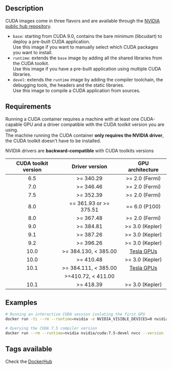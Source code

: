 ## Description

CUDA images come in three flavors and are available through the [NVIDIA public hub repository](https://hub.docker.com/r/nvidia/cuda).

* ```base```: starting from CUDA 9.0, contains the bare minimum (libcudart) to deploy a pre-built CUDA application.  
Use this image if you want to manually select which CUDA packages you want to install. 
* ```runtime```: extends the `base` image by adding all the shared libraries from the CUDA toolkit.  
Use this image if you have a pre-built application using multiple CUDA libraries.
* ```devel```: extends the `runtime` image by adding the compiler toolchain, the debugging tools, the headers and the static libraries.  
Use this image to compile a CUDA application from sources.

## Requirements

Running a CUDA container requires a machine with at least one CUDA-capable GPU and a driver compatible with the CUDA toolkit version you are using.  
The machine running the CUDA container **only requires the NVIDIA driver**, the CUDA toolkit doesn't have to be installed.

NVIDIA drivers are **backward-compatible** with CUDA toolkits versions

CUDA toolkit version   | Driver version  | GPU architecture
:---------------------:|:-----------------------:|:-------------------------:
  6.5                  | >= 340.29               | >= 2.0 (Fermi)
  7.0                  | >= 346.46               | >= 2.0 (Fermi)
  7.5                  | >= 352.39               | >= 2.0 (Fermi)
  8.0                  | == 361.93 or >= 375.51  | == 6.0 (P100)
  8.0                  | >= 367.48               | >= 2.0 (Fermi)
  9.0                  | >= 384.81               | >= 3.0 (Kepler)
  9.1                  | >= 387.26               | >= 3.0 (Kepler)
  9.2                  | >= 396.26               | >= 3.0 (Kepler)
  10.0                 | >= 384.130, < 385.00    | [Tesla GPUs](https://docs.nvidia.com/cuda/cuda-c-best-practices-guide/index.html#flexible-upgrade-path)
  10.0                 | >= 410.48               | >= 3.0 (Kepler)
  10.1                 | >= 384.111, < 385.00    | [Tesla GPUs](https://docs.nvidia.com/cuda/cuda-c-best-practices-guide/index.html#flexible-upgrade-path)
                       | >=410.72, < 411.00      |
10.1                   | >= 418.39               | >= 3.0 (Kepler)

## Examples

```sh
# Running an interactive CUDA session isolating the first GPU
docker run -ti --rm --runtime=nvidia -e NVIDIA_VISIBLE_DEVICES=0 nvidia/cuda

# Querying the CUDA 7.5 compiler version
docker run --rm --runtime=nvidia nvidia/cuda:7.5-devel nvcc --version
```

## Tags available
Check the [DockerHub](https://hub.docker.com/r/nvidia/cuda/)
